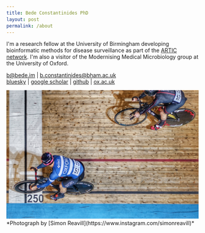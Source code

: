 ```yaml
---
title: Bede Constantinides PhD
layout: post
permalink: /about
---
```


I'm a research fellow at the University of Birmingham developing bioinformatic methods for disease surveillance as part of the [ARTIC network](https://artic.network). I'm also a visitor of the Modernising Medical Microbiology group at the University of Oxford.

b@bede.im \| b.constantinides@bham.ac.uk  
[bluesky](https://bsky.app/profile/bedec.bsky.social) | [google scholar](https://scholar.google.co.uk/citations?user=l1MKosQAAAAJ) | [github](https://github.com/bede) | [ox.ac.uk](https://www.expmedndm.ox.ac.uk/team/bede-constantinides)

<img src="/assets/main/DSC08794.jpg" alt="National Sprinter's League 2019 (Derby)" />
*Photograph by [Simon Reavill](https://www.instagram.com/simonreavill)*

